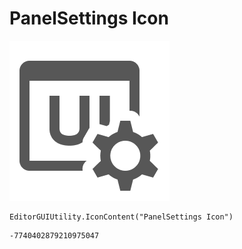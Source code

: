 # PanelSettings Icon
![](/img/PanelSettings%20Icon.png)

``` CSharp
EditorGUIUtility.IconContent("PanelSettings Icon")
```
```
-7740402879210975047
```

